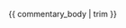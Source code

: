 <box type="success" light background-color="#e6fff2" border-color="black" border-left-color="green" icon=":fas-map-signs:" icon-size="2x">

{{ commentary_body | trim }}
</box>